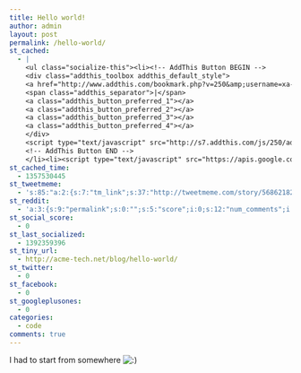 ```yaml
---
title: Hello world!
author: admin
layout: post
permalink: /hello-world/
st_cached:
  - |
    <ul class="socialize-this"><li><!-- AddThis Button BEGIN -->
    <div class="addthis_toolbox addthis_default_style">
    <a href="http://www.addthis.com/bookmark.php?v=250&amp;username=xa-4ca3f7522e6e7fdb" class="addthis_button_compact">Share</a>
    <span class="addthis_separator">|</span>
    <a class="addthis_button_preferred_1"></a>
    <a class="addthis_button_preferred_2"></a>
    <a class="addthis_button_preferred_3"></a>
    <a class="addthis_button_preferred_4"></a>
    </div>
    <script type="text/javascript" src="http://s7.addthis.com/js/250/addthis_widget.js#username=xa-4ca3f7522e6e7fdb"></script>
    <!-- AddThis Button END -->
    </li><li><script type="text/javascript" src="https://apis.google.com/js/plusone.js"></script><g:plusone size="tall" href="http://acme-tech.net/blog/hello-world/"></g:plusone></li></ul>
st_cached_time:
  - 1357530445
st_tweetmeme:
  - 's:85:"a:2:{s:7:"tm_link";s:37:"http://tweetmeme.com/story/5686218234";s:9:"url_count";i:0;}";'
st_reddit:
  - 'a:3:{s:9:"permalink";s:0:"";s:5:"score";i:0;s:12:"num_comments";i:0;}'
st_social_score:
  - 0
st_last_socialized:
  - 1392359396
st_tiny_url:
  - http://acme-tech.net/blog/hello-world/
st_twitter:
  - 0
st_facebook:
  - 0
st_googleplusones:
  - 0
categories:
  - code
comments: true
---
```

I had to start from somewhere <img src="http://i2.wp.com/acme-tech.net/blog/wp-includes/images/smilies/icon_smile.gif" alt=":)" class="wp-smiley" data-recalc-dims="1" />
